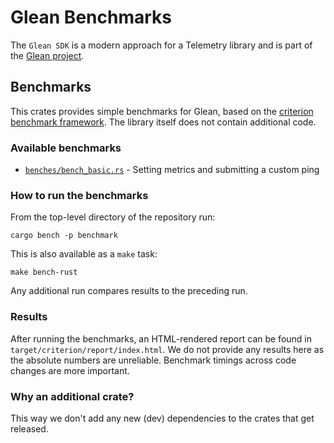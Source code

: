# Glean Benchmarks

The `Glean SDK` is a modern approach for a Telemetry library and is part of the [Glean project](https://docs.telemetry.mozilla.org/concepts/glean/glean.html).

## Benchmarks

This crates provides simple benchmarks for Glean, based on the [criterion benchmark framework](https://bheisler.github.io/criterion.rs/book/criterion_rs.html).
The library itself does not contain additional code.

### Available benchmarks

* [`benches/bench_basic.rs`](benches/bench_basic.rs) - Setting metrics and submitting a custom ping

### How to run the benchmarks

From the top-level directory of the repository run:

```
cargo bench -p benchmark
```

This is also available as a `make` task:

```
make bench-rust
```

Any additional run compares results to the preceding run.

### Results

After running the benchmarks, an HTML-rendered report can be found in `target/criterion/report/index.html`.
We do not provide any results here as the absolute numbers are unreliable.
Benchmark timings across code changes are more important.

### Why an additional crate?

This way we don't add any new (dev) dependencies to the crates that get released.
